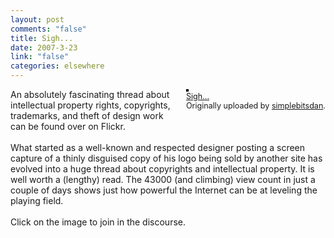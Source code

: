 ```yaml
--- 
layout: post
comments: "false"
title: Sigh...
date: 2007-3-23
link: "false"
categories: elsewhere
---
```

<div style="float: right; margin-left: 10px; margin-bottom: 10px;">
<a href="http://www.flickr.com/photos/simplebitsdan/429265591/" title="photo sharing"><img src="http://farm1.static.flickr.com/158/429265591_95b06804a4_m.jpg" alt="" style="border: solid 2px #000000;" /></a>
<br />
<span style="font-size: 0.9em; margin-top: 0px;">
<a href="http://www.flickr.com/photos/simplebitsdan/429265591/">Sigh...</a>
<br />
Originally uploaded by <a href="http://www.flickr.com/people/simplebitsdan/">simplebitsdan</a>.
</span>
</div>
<p>
An absolutely fascinating thread about intellectual property rights, copyrights, trademarks, and theft of design work can be found over on Flickr. <br />
<br />
What started as a well-known and respected designer posting a screen capture of a thinly disguised copy of his logo being sold by another site has evolved into a huge thread about copyrights and intellectual property. It is well worth a (lengthy) read. The 43000 (and climbing) view count in just a couple of days shows just how powerful the Internet can be at leveling the playing field. <br />
<br />
Click on the image to join in the discourse.
<br clear="all" /></p>
